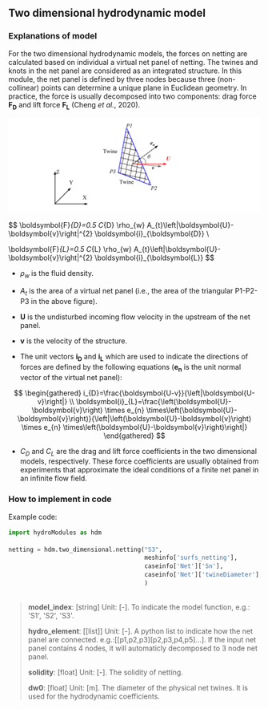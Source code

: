 ## Two dimensional hydrodynamic model

### Explanations of model 

For the two dimensional hydrodynamic models, the forces on netting are calculated based on individual a virtual net panel of netting. The twines and knots in the net panel are considered as an integrated structure. In this module, the net panel is defined by three nodes because three (non-collinear) points can determine a unique plane in Euclidean geometry. In practice, the force is usually decomposed into two components: drag force $\boldsymbol{F_D}$ and lift force $\boldsymbol{F_L}$ (Cheng *et al.*, 2020).

![Fig.4](./figures/Fig.4.png)

$$
\boldsymbol{F}_{D}=0.5 C_{D} \rho_{w} A_{t}\left|\boldsymbol{U}-\boldsymbol{v}\right|^{2} \boldsymbol{i}_{\boldsymbol{D}}
\\

\boldsymbol{F}_{L}=0.5 C_{L} \rho_{w} A_{t}\left|\boldsymbol{U}-\boldsymbol{v}\right|^{2} \boldsymbol{i}_{\boldsymbol{L}}
$$

* $\rho_{w}$ is the fluid density.

* $A_t$ is the area of a virtual net panel (i.e., the area of the triangular P1-P2-P3 in the above figure).

* $\boldsymbol{U}$ is the undisturbed incoming flow velocity in the upstream of the net panel.

* $\boldsymbol{v}$ is the velocity of the structure.

* The unit vectors $\boldsymbol{i_D}$ and $\boldsymbol{i_L}$ which are used to indicate the directions of forces are defined by the following equations ($\boldsymbol{e_n}$ is the unit normal vector of the virtual net panel):

$$
\begin{gathered}
i_{D}=\frac{\boldsymbol{U-v}}{\left|\boldsymbol{U-v}\right|} \\
\boldsymbol{i}_{L}=\frac{\left(\boldsymbol{U}-\boldsymbol{v}\right) \times e_{n} \times\left(\boldsymbol{U}-\boldsymbol{v}\right)}{\left|\left(\boldsymbol{U}-\boldsymbol{v}\right) \times e_{n} \times\left(\boldsymbol{U}-\boldsymbol{v}\right)\right|}
\end{gathered}
$$


* $C_D$ and $C_L$ are the drag and lift force coefficients in the two dimensional models, respectively. These force coefficients are usually obtained from experiments that approximate the ideal conditions of a finite net panel in an infinite flow field.

### How to implement in code

Example code:

```python
import hydroModules as hdm

netting = hdm.two_dimensional.netting("S3",
                                      meshinfo['surfs_netting'],
                                      caseinfo['Net']['Sn'],
                                      caseinfo['Net']['twineDiameter'],
                                      )
                                      
```

> **model_index**: [string] Unit: [-]. To indicate the model function, e.g.: 'S1', 'S2', 'S3'.
>
> **hydro_element**: [[list]] Unit: [-]. A python list to indicate how the net panel are connected. e.g.:[[p1,p2,p3][p2,p3,p4,p5]...]. If the input net panel contains 4 nodes, it will automaticly decomposed to 3 node net panel.
>
> **solidity**: [float] Unit: [-]. The solidity of netting.
>
> **dw0**: [float] Unit: [m]. The diameter of the physical net twines. It is used for the hydrodynamic coefficients.
